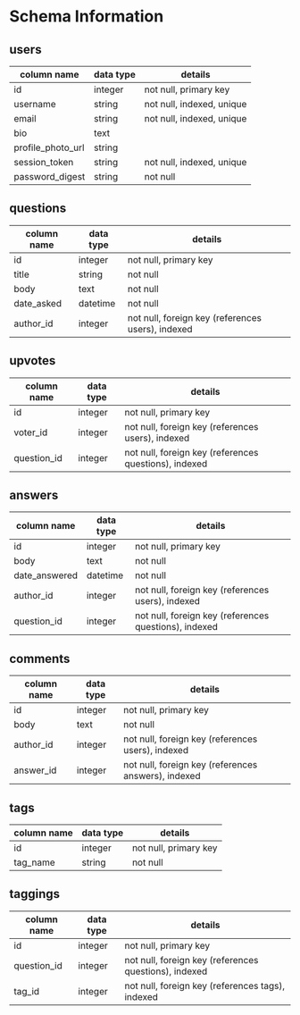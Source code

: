 # Schema Information



## users
column name       | data type | details
------------------|-----------|-----------------------
id                | integer   | not null, primary key
username          | string    | not null, indexed, unique
email             | string    | not null, indexed, unique
bio               | text      |
profile_photo_url | string    |
session_token     | string    | not null, indexed, unique
password_digest   | string    | not null

## questions
column name | data type | details
------------|-----------|-----------------------
id          | integer   | not null, primary key
title       | string    | not null
body        | text      | not null
date_asked  | datetime  | not null
author_id   | integer   | not null, foreign key (references users), indexed

## upvotes
column name | data type | details
------------|-----------|-----------------------
id          | integer   | not null, primary key
voter_id    | integer   | not null, foreign key (references users), indexed
question_id | integer   | not null, foreign key (references questions), indexed

## answers
column name | data type | details
--------------|-----------|-----------------------
id            | integer   | not null, primary key
body          | text      | not null
date_answered | datetime  | not null
author_id     | integer   | not null, foreign key (references users), indexed
question_id   | integer   | not null, foreign key (references questions), indexed

## comments
column name | data type | details
------------|-----------|-----------------------
id          | integer   | not null, primary key
body        | text      | not null
author_id   | integer   | not null, foreign key (references users), indexed
answer_id   | integer   | not null, foreign key (references answers), indexed

## tags
column name | data type | details
------------|-----------|-----------------------
id          | integer   | not null, primary key
tag_name    | string    | not null

## taggings
column name | data type | details
------------|-----------|-----------------------
id          | integer   | not null, primary key
question_id | integer   | not null, foreign key (references questions), indexed
tag_id      | integer   | not null, foreign key (references tags), indexed

